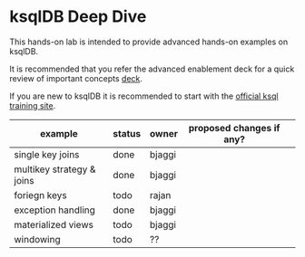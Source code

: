 # ksqlDB Deep Dive


This hands-on lab is intended to provide advanced hands-on examples on ksqlDB. 

It is recommended that you refer the advanced enablement deck for a quick review of important concepts [deck](https://docs.google.com/presentation/d/16Dnp4uxdzIo-9C8paP0uhJjOWvNIWb-DEbq6kw1GcRM/edit#slide=id.g125be447d3c_0_0).


If you are new to ksqlDB it is recommended to start with the [official ksql training site](https://developer.confluent.io/learn-kafka/ksqldb/intro/).




| example   |  status  | owner  | proposed changes if any?  |   |
|---|---|---|---|---|
| single key joins  | done  | bjaggi  |   |   |
| multikey strategy & joins  | done  | bjaggi  |   |   |
| foriegn keys  |  todo | rajan  |   |   |
| exception handling  |  done | bjaggi  |   |   |
| materialized views  |  todo | bjaggi  |   |   |
| windowing  |  todo | ??  |   |   |


